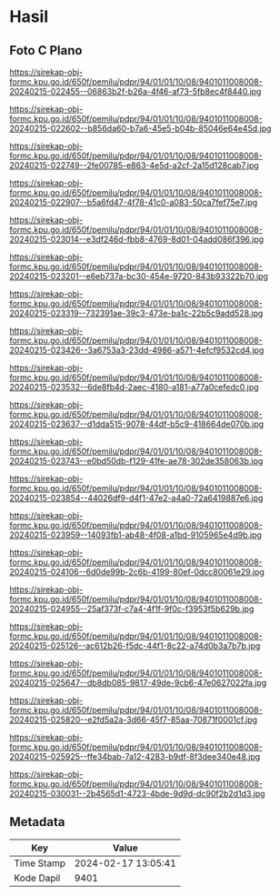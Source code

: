 # Hasil

## Foto C Plano

https://sirekap-obj-formc.kpu.go.id/650f/pemilu/pdpr/94/01/01/10/08/9401011008008-20240215-022455--06863b2f-b26a-4f46-af73-5fb8ec4f8440.jpg

https://sirekap-obj-formc.kpu.go.id/650f/pemilu/pdpr/94/01/01/10/08/9401011008008-20240215-022602--b856da60-b7a6-45e5-b04b-85046e64e45d.jpg

https://sirekap-obj-formc.kpu.go.id/650f/pemilu/pdpr/94/01/01/10/08/9401011008008-20240215-022749--2fe00785-e863-4e5d-a2cf-2a15d128cab7.jpg

https://sirekap-obj-formc.kpu.go.id/650f/pemilu/pdpr/94/01/01/10/08/9401011008008-20240215-022907--b5a6fd47-4f78-41c0-a083-50ca7fef75e7.jpg

https://sirekap-obj-formc.kpu.go.id/650f/pemilu/pdpr/94/01/01/10/08/9401011008008-20240215-023014--e3df246d-fbb8-4769-8d01-04add086f396.jpg

https://sirekap-obj-formc.kpu.go.id/650f/pemilu/pdpr/94/01/01/10/08/9401011008008-20240215-023201--e6eb737a-bc30-454e-9720-843b93322b70.jpg

https://sirekap-obj-formc.kpu.go.id/650f/pemilu/pdpr/94/01/01/10/08/9401011008008-20240215-023319--732391ae-39c3-473e-ba1c-22b5c9add528.jpg

https://sirekap-obj-formc.kpu.go.id/650f/pemilu/pdpr/94/01/01/10/08/9401011008008-20240215-023426--3a6753a3-23dd-4986-a571-4efcf9532cd4.jpg

https://sirekap-obj-formc.kpu.go.id/650f/pemilu/pdpr/94/01/01/10/08/9401011008008-20240215-023532--6de8fb4d-2aec-4180-a181-a77a0cefedc0.jpg

https://sirekap-obj-formc.kpu.go.id/650f/pemilu/pdpr/94/01/01/10/08/9401011008008-20240215-023637--d1dda515-9078-44df-b5c9-418664de070b.jpg

https://sirekap-obj-formc.kpu.go.id/650f/pemilu/pdpr/94/01/01/10/08/9401011008008-20240215-023743--e0bd50db-f129-41fe-ae78-302de358063b.jpg

https://sirekap-obj-formc.kpu.go.id/650f/pemilu/pdpr/94/01/01/10/08/9401011008008-20240215-023854--44026df9-d4f1-47e2-a4a0-72a6419887e6.jpg

https://sirekap-obj-formc.kpu.go.id/650f/pemilu/pdpr/94/01/01/10/08/9401011008008-20240215-023959--14093fb1-ab48-4f08-a1bd-9105965e4d9b.jpg

https://sirekap-obj-formc.kpu.go.id/650f/pemilu/pdpr/94/01/01/10/08/9401011008008-20240215-024106--6d0de99b-2c6b-4199-80ef-0dcc80061e29.jpg

https://sirekap-obj-formc.kpu.go.id/650f/pemilu/pdpr/94/01/01/10/08/9401011008008-20240215-024955--25af373f-c7a4-4f1f-9f0c-f3953f5b629b.jpg

https://sirekap-obj-formc.kpu.go.id/650f/pemilu/pdpr/94/01/01/10/08/9401011008008-20240215-025126--ac612b26-f5dc-44f1-8c22-a74d0b3a7b7b.jpg

https://sirekap-obj-formc.kpu.go.id/650f/pemilu/pdpr/94/01/01/10/08/9401011008008-20240215-025647--db8db085-9817-49de-9cb6-47e0627022fa.jpg

https://sirekap-obj-formc.kpu.go.id/650f/pemilu/pdpr/94/01/01/10/08/9401011008008-20240215-025820--e2fd5a2a-3d66-45f7-85aa-70871f0001cf.jpg

https://sirekap-obj-formc.kpu.go.id/650f/pemilu/pdpr/94/01/01/10/08/9401011008008-20240215-025925--ffe34bab-7a12-4283-b9df-8f3dee340e48.jpg

https://sirekap-obj-formc.kpu.go.id/650f/pemilu/pdpr/94/01/01/10/08/9401011008008-20240215-030031--2b4565d1-4723-4bde-9d9d-dc90f2b2d1d3.jpg


## Metadata

| Key        | Value               |
| ---------- | ------------------- |
| Time Stamp | 2024-02-17 13:05:41 |
| Kode Dapil | 9401                |



